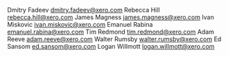 Dmitry Fadeev <dmitry.fadeev@xero.com>
Rebecca Hill <rebecca.hill@xero.com>
James Magness <james.magness@xero.com>
Ivan Miskovic <ivan.miskovic@xero.com>
Emanuel Rabina <emanuel.rabina@xero.com>
Tim Redmond <tim.redmond@xero.com>
Adam Reeve <adam.reeve@xero.com>
Walter Rumsby <walter.rumsby@xero.com>
Ed Sansom <ed.sansom@xero.com>
Logan Willmott <logan.willmott@xero.com>
